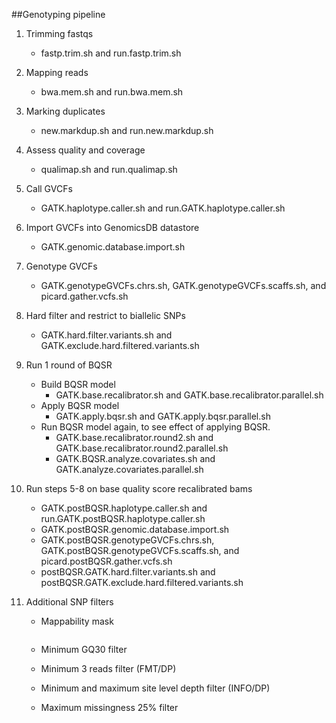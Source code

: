 ##Genotyping pipeline

1. Trimming fastqs
   * fastp.trim.sh and run.fastp.trim.sh

2. Mapping reads
   * bwa.mem.sh and run.bwa.mem.sh
  
3. Marking duplicates
   * new.markdup.sh and run.new.markdup.sh

4. Assess quality and coverage
   * qualimap.sh and run.qualimap.sh

5. Call GVCFs
   * GATK.haplotype.caller.sh and run.GATK.haplotype.caller.sh

6. Import GVCFs into GenomicsDB datastore 
   * GATK.genomic.database.import.sh
     
7. Genotype GVCFs
   * GATK.genotypeGVCFs.chrs.sh, GATK.genotypeGVCFs.scaffs.sh, and picard.gather.vcfs.sh
  
8. Hard filter and restrict to biallelic SNPs
   * GATK.hard.filter.variants.sh and GATK.exclude.hard.filtered.variants.sh
  
9. Run 1 round of BQSR
   * Build BQSR model
     * GATK.base.recalibrator.sh and GATK.base.recalibrator.parallel.sh
   * Apply BQSR model
     * GATK.apply.bqsr.sh and GATK.apply.bqsr.parallel.sh
   * Run BQSR model again, to see effect of applying BQSR.
     * GATK.base.recalibrator.round2.sh and GATK.base.recalibrator.round2.parallel.sh
     * GATK.BQSR.analyze.covariates.sh and GATK.analyze.covariates.parallel.sh

10. Run steps 5-8 on base quality score recalibrated bams
    * GATK.postBQSR.haplotype.caller.sh and run.GATK.postBQSR.haplotype.caller.sh
    * GATK.postBQSR.genomic.database.import.sh
    * GATK.postBQSR.genotypeGVCFs.chrs.sh, GATK.postBQSR.genotypeGVCFs.scaffs.sh, and picard.postBQSR.gather.vcfs.sh
    * postBQSR.GATK.hard.filter.variants.sh and postBQSR.GATK.exclude.hard.filtered.variants.sh
   
11. Additional SNP filters
    * Mappability mask
      ```bash
      
      ```

    * Minimum GQ30 filter 

    * Minimum 3 reads filter (FMT/DP)

    * Minimum and maximum site level depth filter (INFO/DP)

    * Maximum missingness 25% filter 







